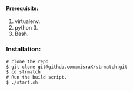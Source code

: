 #### Prerequisite: 

1. virtualenv.
2. python 3.
3. Bash.

### Installation:

```
# clone the repo
$ git clone git@github.com:misraX/strmatch.git
$ cd strmatch
# Run the build script.
$ ./start.sh
```       